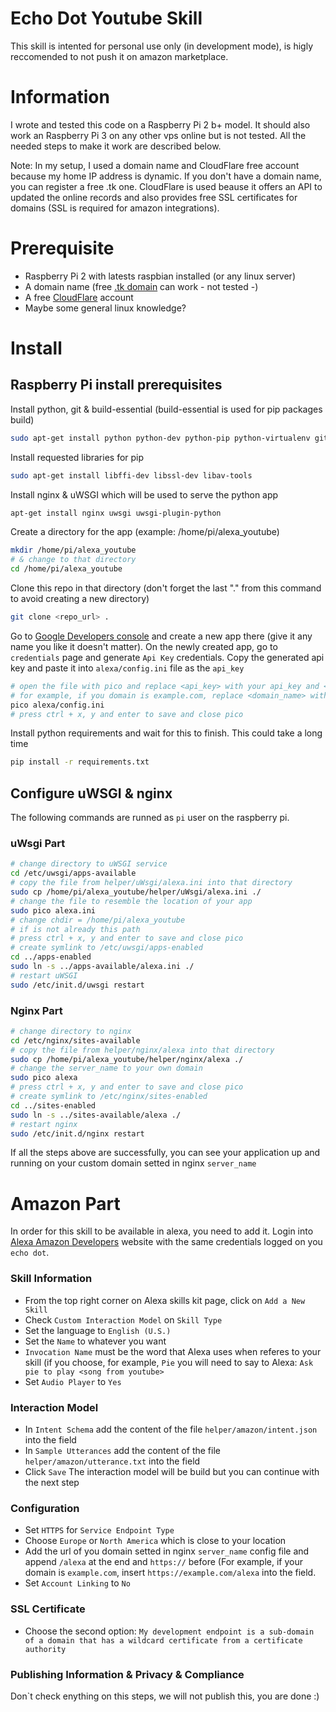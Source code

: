 # Echo Dot Youtube Skill

This skill is intented for personal use only (in development mode), is higly reccomended to not push it on amazon marketplace.

# Information

I wrote and tested this code on a Raspberry Pi 2 b+ model. It should also work an Raspberry Pi 3 on any other vps online but is not tested. All the needed steps to make it work are described below.

Note: In my setup, I used a domain name and CloudFlare free account because my home IP address is dynamic. If you don't have a domain name, you can register a free .tk one. CloudFlare is used beause it offers an API to updated the online records and also provides free SSL certificates for domains (SSL is required for amazon integrations).

# Prerequisite

- Raspberry Pi 2 with latests raspbian installed (or any linux server)
- A domain name (free [.tk domain](http://www.dot.tk/en/index.html) can work - not tested -)
- A free [CloudFlare](https://www.cloudflare.com/) account
- Maybe some general linux knowledge?

# Install

## Raspberry Pi install prerequisites

Install python, git & build-essential (build-essential is used for pip packages build)
```sh
sudo apt-get install python python-dev python-pip python-virtualenv git build-essential
```
Install requested libraries for pip
```sh
sudo apt-get install libffi-dev libssl-dev libav-tools
```
Install nginx & uWSGI which will be used to serve the python app
```sh
apt-get install nginx uwsgi uwsgi-plugin-python
```
Create a directory for the app (example: /home/pi/alexa_youtube)
```sh
mkdir /home/pi/alexa_youtube
# & change to that directory
cd /home/pi/alexa_youtube
```
Clone this repo in that directory (don't forget the last "." from this command to avoid creating a new directory)
```sh
git clone <repo_url> .
```
Go to [Google Developers console](https://console.developers.google.com/apis/credentials) and create a new app there (give it any name you like it doesn't matter). On the newly created app, go to `credentials` page and generate `Api Key` credentials. Copy the generated api key and paste it into `alexa/config.ini` file as the `api_key`
```sh
# open the file with pico and replace <api_key> with your api_key and <domain_name> with your domain
# for example, if you domain is example.com, replace <domain_name> with https://example.com
pico alexa/config.ini
# press ctrl + x, y and enter to save and close pico
```

Install python requirements and wait for this to finish. This could take a long time
```sh
pip install -r requirements.txt
```

## Configure uWSGI & nginx
The following commands are runned as `pi` user on the raspberry pi.

### uWsgi Part
```sh
# change directory to uWSGI service
cd /etc/uwsgi/apps-available
# copy the file from helper/uWsgi/alexa.ini into that directory
sudo cp /home/pi/alexa_youtube/helper/uWsgi/alexa.ini ./
# change the file to resemble the location of your app
sudo pico alexa.ini
# change chdir = /home/pi/alexa_youtube
# if is not already this path
# press ctrl + x, y and enter to save and close pico
# create symlink to /etc/uwsgi/apps-enabled
cd ../apps-enabled
sudo ln -s ../apps-available/alexa.ini ./
# restart uWSGI
sudo /etc/init.d/uwsgi restart
```
### Nginx Part
```sh
# change directory to nginx
cd /etc/nginx/sites-available
# copy the file from helper/nginx/alexa into that directory
sudo cp /home/pi/alexa_youtube/helper/nginx/alexa ./
# change the server_name to your own domain
sudo pico alexa
# press ctrl + x, y and enter to save and close pico
# create symlink to /etc/nginx/sites-enabled
cd ../sites-enabled
sudo ln -s ../sites-available/alexa ./
# restart nginx
sudo /etc/init.d/nginx restart
```
If all the steps above are successfully, you can see your application up and running on your custom domain setted in nginx `server_name`

# Amazon Part
In order for this skill to be available in alexa, you need to add it. Login into [Alexa Amazon Developers](https://developer.amazon.com/edw/home.html#/skills/list) website with the same credentials logged on you `echo dot`.

### Skill Information

- From the top right corner on Alexa skills kit page, click on `Add a New Skill`
- Check `Custom Interaction Model` on `Skill Type`
- Set the language to `English (U.S.)`
- Set the `Name` to whatever you want
- `Invocation Name` must be the word that Alexa uses when referes to your skill (if you choose, for example, `Pie` you will need to say to Alexa: `Ask pie to play <song from youtube>`
- Set `Audio Player` to `Yes`

### Interaction Model

- In `Intent Schema` add the content of the file `helper/amazon/intent.json` into the field
- In `Sample Utterances` add the content of the file `helper/amazon/utterance.txt` into the field
- Click `Save`
The interaction model will be build but you can continue with the next step

### Configuration

- Set `HTTPS` for `Service Endpoint Type`
- Choose `Europe` or `North America` which is close to your location
- Add the url of you domain setted in nginx `server_name` config file and append `/alexa` at the end and `https://` before (For example, if your domain is `example.com`, insert `https://example.com/alexa` into the field.
- Set `Account Linking` to `No`

### SSL Certificate

- Choose the second option: `My development endpoint is a sub-domain of a domain that has a wildcard certificate from a certificate authority `

### Publishing Information & Privacy & Compliance

Don`t check enything on this steps, we will not publish this, you are done :)